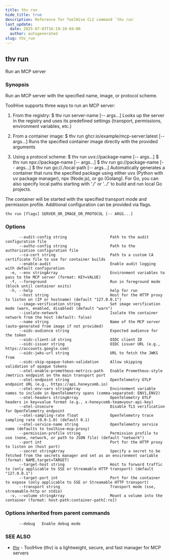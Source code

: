 ```yaml
---
title: thv run
hide_title: true
description: Reference for ToolHive CLI command `thv run`
last_update:
  date: 2025-07-03T16:19:10-04:00
  author: autogenerated
slug: thv_run
---
```


## thv run

Run an MCP server

### Synopsis

Run an MCP server with the specified name, image, or protocol scheme.

ToolHive supports three ways to run an MCP server:

1. From the registry:
   $ thv run server-name [-- args...]
   Looks up the server in the registry and uses its predefined settings
   (transport, permissions, environment variables, etc.)

2. From a container image:
   $ thv run ghcr.io/example/mcp-server:latest [-- args...]
   Runs the specified container image directly with the provided arguments

3. Using a protocol scheme:
   $ thv run uvx://package-name [-- args...]
   $ thv run npx://package-name [-- args...]
   $ thv run go://package-name [-- args...]
   $ thv run go://./local-path [-- args...]
   Automatically generates a container that runs the specified package
   using either uvx (Python with uv package manager), npx (Node.js),
   or go (Golang). For Go, you can also specify local paths starting
   with './' or '../' to build and run local Go projects.

The container will be started with the specified transport mode and
permission profile. Additional configuration can be provided via flags.

```
thv run [flags] SERVER_OR_IMAGE_OR_PROTOCOL [-- ARGS...]
```

### Options

```
      --audit-config string                   Path to the audit configuration file
      --authz-config string                   Path to the authorization configuration file
      --ca-cert string                        Path to a custom CA certificate file to use for container builds
      --enable-audit                          Enable audit logging with default configuration
  -e, --env stringArray                       Environment variables to pass to the MCP server (format: KEY=VALUE)
  -f, --foreground                            Run in foreground mode (block until container exits)
  -h, --help                                  help for run
      --host string                           Host for the HTTP proxy to listen on (IP or hostname) (default "127.0.0.1")
      --image-verification string             Set image verification mode (warn, enabled, disabled) (default "warn")
      --isolate-network                       Isolate the container network from the host (default: false)
      --name string                           Name of the MCP server (auto-generated from image if not provided)
      --oidc-audience string                  Expected audience for the token
      --oidc-client-id string                 OIDC client ID
      --oidc-issuer string                    OIDC issuer URL (e.g., https://accounts.google.com)
      --oidc-jwks-url string                  URL to fetch the JWKS from
      --oidc-skip-opaque-token-validation     Allow skipping validation of opaque tokens
      --otel-enable-prometheus-metrics-path   Enable Prometheus-style /metrics endpoint on the main transport port
      --otel-endpoint string                  OpenTelemetry OTLP endpoint URL (e.g., https://api.honeycomb.io)
      --otel-env-vars stringArray             Environment variable names to include in OpenTelemetry spans (comma-separated: ENV1,ENV2)
      --otel-headers stringArray              OpenTelemetry OTLP headers in key=value format (e.g., x-honeycomb-team=your-api-key)
      --otel-insecure                         Disable TLS verification for OpenTelemetry endpoint
      --otel-sampling-rate float              OpenTelemetry trace sampling rate (0.0-1.0) (default 0.1)
      --otel-service-name string              OpenTelemetry service name (defaults to toolhive-mcp-proxy)
      --permission-profile string             Permission profile to use (none, network, or path to JSON file) (default "network")
      --port int                              Port for the HTTP proxy to listen on (host port)
      --secret stringArray                    Specify a secret to be fetched from the secrets manager and set as an environment variable (format: NAME,target=TARGET)
      --target-host string                    Host to forward traffic to (only applicable to SSE or Streamable HTTP transport) (default "127.0.0.1")
      --target-port int                       Port for the container to expose (only applicable to SSE or Streamable HTTP transport)
      --transport string                      Transport mode (sse, streamable-http or stdio)
  -v, --volume stringArray                    Mount a volume into the container (format: host-path:container-path[:ro])
```

### Options inherited from parent commands

```
      --debug   Enable debug mode
```

### SEE ALSO

* [thv](thv.md)	 - ToolHive (thv) is a lightweight, secure, and fast manager for MCP servers

